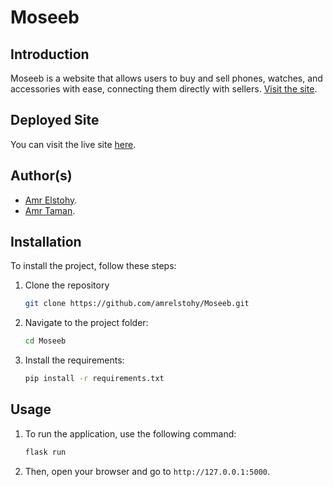 # Moseeb

## Introduction
Moseeb is a website that allows users to buy and sell phones, watches, and accessories with ease, connecting them directly with sellers. [Visit the site](link_to_your_deployed_site).

## Deployed Site
You can visit the live site [here](https://web-01.amrelstohy.tech/).


## Author(s)
- [Amr Elstohy](link_to_your_profile).
- [Amr Taman](link_to_your_profile).

## Installation
To install the project, follow these steps:
1. Clone the repository
   ```bash
   git clone https://github.com/amrelstohy/Moseeb.git
2. Navigate to the project folder:
   ```bash
   cd Moseeb
3. Install the requirements:
   ```bash
   pip install -r requirements.txt
## Usage
1. To run the application, use the following command:
   ```bash
   flask run
2. Then, open your browser and go to `http://127.0.0.1:5000`.

   
